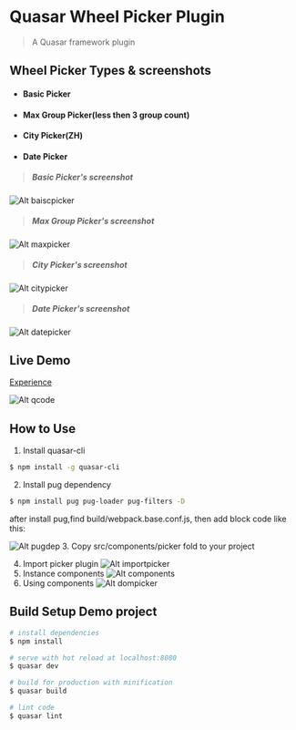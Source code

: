 # Quasar Wheel Picker Plugin

> A Quasar framework plugin

## Wheel Picker Types & screenshots

* ####  Basic Picker

* #### Max Group Picker(less then 3 group count)

* #### City Picker(ZH)

* #### Date Picker

> ##### Basic Picker's screenshot

![Alt baiscpicker](screenshots/basicpicker.png)

> ##### Max Group Picker's screenshot

![Alt maxpicker](screenshots/maxpicker.png)

> ##### City Picker's screenshot

![Alt citypicker](screenshots/citypicker.png)

> ##### Date Picker's screenshot

![Alt datepicker](screenshots/datepicker.png)

## Live Demo
[Experience](https://lenvonsam.github.io/Quasar-Wheel-Picker-Plugin/)

![Alt qcode](screenshots/qcode.png)

## How to Use
1. Install quasar-cli
``` bash
$ npm install -g quasar-cli
```
2. Install pug dependency
``` bash
$ npm install pug pug-loader pug-filters -D
```
after install pug,find build/webpack.base.conf.js, then add block code like this:

![Alt pugdep](screenshots/pugdep.png)
3. Copy src/components/picker fold to your project

4. Import picker plugin
   ![Alt importpicker](screenshots/imporpicker.png)
5. Instance components
   ![Alt components](screenshots/components.png)
6. Using components
   ![Alt dompicker](screenshots/dompicker.png)

## Build Setup Demo project

``` bash
# install dependencies
$ npm install

# serve with hot reload at localhost:8080
$ quasar dev

# build for production with minification
$ quasar build

# lint code
$ quasar lint
```
